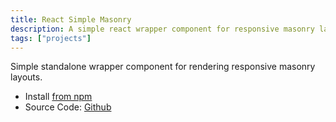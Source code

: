 ```yaml
---
title: React Simple Masonry
description: A simple react wrapper component for responsive masonry layouts.
tags: ["projects"]
---
```

Simple standalone wrapper component for rendering responsive masonry layouts. 

- Install [from npm](https://www.npmjs.com/package/react-simple-masonry)
- Source Code: [Github](https://github.com/theabdullahalam/react-simple-masonry)